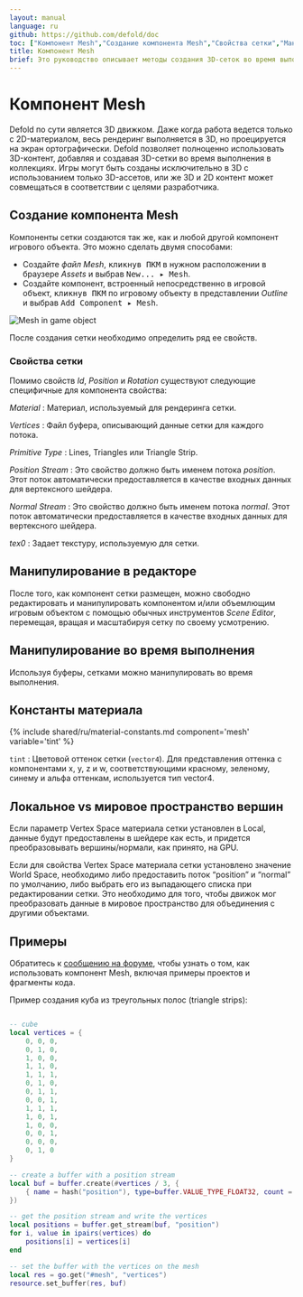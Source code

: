 ```yaml
---
layout: manual
language: ru
github: https://github.com/defold/doc
toc: ["Компонент Mesh","Создание компонента Mesh","Свойства сетки","Манипулирование в редакторе","Манипулирование во время выполнения","Константы материала","Локальное vs мировое пространство вершин","Примеры"]
title: Компонент Mesh
brief: Это руководство описывает методы создания 3D-сеток во время выполнения игры.
---
```


# Компонент Mesh

Defold по сути является 3D движком. Даже когда работа ведется только с 2D-материалом, весь рендеринг выполняется в 3D, но проецируется на экран ортографически. Defold позволяет полноценно использовать 3D-контент, добавляя и создавая 3D-сетки во время выполнения в коллекциях. Игры могут быть созданы исключительно в 3D с использованием только 3D-ассетов, или же 3D и 2D контент может совмещаться в соответствии с целями разработчика.

## Создание компонента Mesh

Компоненты сетки создаются так же, как и любой другой компонент игрового объекта. Это можно сделать двумя способами:

- Создайте *файл Mesh*, <kbd>кликнув ПКМ</kbd> в нужном расположении в браузере *Assets* и выбрав <kbd>New... ▸ Mesh</kbd>.
- Создайте компонент, встроенный непосредственно в игровой объект, <kbd>кликнув ПКМ</kbd> по игровому объекту в представлении *Outline* и выбрав <kbd>Add Component ▸ Mesh</kbd>.

![Mesh in game object](/manuals/images/mesh/mesh.png)

После создания сетки необходимо определить ряд ее свойств.

### Свойства сетки

Помимо свойств *Id*, *Position* и *Rotation* существуют следующие специфичные для компонента свойства:

*Material*
: Материал, используемый для рендеринга сетки.

*Vertices*
: Файл буфера, описывающий данные сетки для каждого потока.

*Primitive Type*
: Lines, Triangles или Triangle Strip.

*Position Stream*
: Это свойство должно быть именем потока *position*. Этот поток автоматически предоставляется в качестве входных данных для вертексного шейдера.

*Normal Stream*
: Это свойство должно быть именем потока *normal*. Этот поток автоматически предоставляется в качестве входных данных для вертексного шейдера.

*tex0*
: Задает текстуру, используемую для сетки.

## Манипулирование в редакторе

После того, как компонент сетки размещен, можно свободно редактировать и манипулировать компонентом и/или объемлющим игровым объектом с помощью обычных инструментов *Scene Editor*, перемещая, вращая и масштабируя сетку по своему усмотрению.

## Манипулирование во время выполнения

Используя буферы, сетками можно манипулировать во время выполнения.

## Константы материала

{% include shared/ru/material-constants.md component='mesh' variable='tint' %}

`tint`
: Цветовой оттенок сетки (`vector4`). Для представления оттенка с компонентами x, y, z и w, соответствующими красному, зеленому, синему и альфа оттенкам, используется тип vector4.

## Локальное vs мировое пространство вершин
Если параметр Vertex Space материала сетки установлен в Local, данные будут предоставлены в шейдере как есть, и придется преобразовывать вершины/нормали, как принято, на GPU.

Если для свойства Vertex Space материала сетки установлено значение World Space, необходимо либо предоставить поток “position” и “normal” по умолчанию, либо выбрать его из выпадающего списка при редактировании сетки. Это необходимо для того, чтобы движок мог преобразовать данные в мировое пространство для объединения с другими объектами.

## Примеры
Обратитесь к [сообщению на форуме](https://forum.defold.com/t/mesh-component-in-defold-1-2-169-beta/65137), чтобы узнать о том, как использовать компонент Mesh, включая примеры проектов и фрагменты кода.

Пример создания куба из треугольных полос (triangle strips):

```Lua

-- cube
local vertices = {
	0, 0, 0,
	0, 1, 0,
	1, 0, 0,
	1, 1, 0,
	1, 1, 1,
	0, 1, 0,
	0, 1, 1,
	0, 0, 1,
	1, 1, 1,
	1, 0, 1,
	1, 0, 0,
	0, 0, 1,
	0, 0, 0,
	0, 1, 0
}

-- create a buffer with a position stream
local buf = buffer.create(#vertices / 3, {
	{ name = hash("position"), type=buffer.VALUE_TYPE_FLOAT32, count = 3 }
})

-- get the position stream and write the vertices
local positions = buffer.get_stream(buf, "position")
for i, value in ipairs(vertices) do
	positions[i] = vertices[i]
end

-- set the buffer with the vertices on the mesh
local res = go.get("#mesh", "vertices")
resource.set_buffer(res, buf)
```